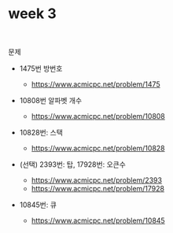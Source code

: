 # week 3



<br/>

문제

- 1475번 방번호
  - https://www.acmicpc.net/problem/1475
- 10808번 알파벳 개수
  - https://www.acmicpc.net/problem/10808

- 10828번: 스택
  - https://www.acmicpc.net/problem/10828
- (선택) 2393번: 탑, 17928번: 오큰수
  - https://www.acmicpc.net/problem/2393
  - https://www.acmicpc.net/problem/17928 
- 10845번: 큐
  - https://www.acmicpc.net/problem/10845 



<br/>


